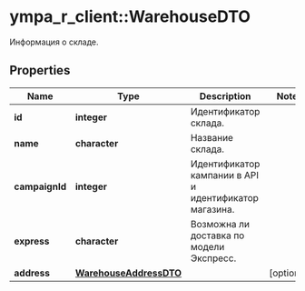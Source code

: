 # ympa_r_client::WarehouseDTO

Информация о складе.

## Properties
Name | Type | Description | Notes
------------ | ------------- | ------------- | -------------
**id** | **integer** | Идентификатор склада. | 
**name** | **character** | Название склада. | 
**campaignId** | **integer** | Идентификатор кампании в API и идентификатор магазина. | 
**express** | **character** | Возможна ли доставка по модели Экспресс. | 
**address** | [**WarehouseAddressDTO**](WarehouseAddressDTO.md) |  | [optional] 


